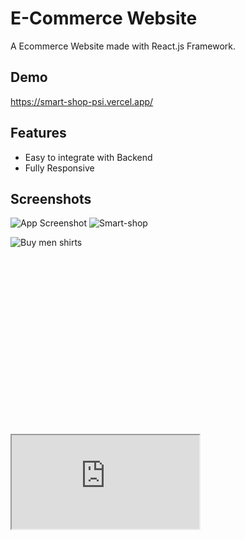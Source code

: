# E-Commerce Website

A Ecommerce Website made with React.js Framework.


## Demo

https://smart-shop-psi.vercel.app/ 

## Features

- Easy to integrate with Backend
- Fully Responsive


## Screenshots

![App Screenshot](https://i.ibb.co/Tbr7Ws5/wellpaper-image.jpg)
![Smart-shop](https://i.ibb.co/fp350Jb/smart-shop-index-1.png)
            
![Buy men shirts](https://i.ibb.co/LZP2Z4z/Screenshot-Capture-2024-02-16-05-05-42.png)         
[<div style="padding:56.18% 0 0 0;position:relative;"><iframe src="https://player.vimeo.com/video/913701578?badge=0&amp;autopause=0&amp;player_id=0&amp;app_id=58479">](https://vimeo.com/913701578/37bad2e51b?share=copy)
## Run Locally

Clone the project

```bash
  git clone https://github.com/4mubarak/Smart-shop.git
```

Go to the project directory

```bash
  cd Smart-shop
```

Install dependencies

```bash
  npm install
```

Start the server

```bash
  npm start
```



## Tech Stack

* [React](https://reactjs.org/)
* [Redux](https://redux.js.org/)
* [Bootstrap](https://getbootstrap.com/)
* [Fake Store API](https://fakestoreapi.com/)

## Contributing

Contributions are always welcome!
Just raise an issue, we will discuss it.


## Feedback

If you have any feedback, please reach out to me [here](https://4mubarak.github.io/smart-shop)


